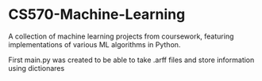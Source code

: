 # CS570-Machine-Learning
A collection of machine learning projects from coursework, featuring implementations of various ML algorithms in Python.

First main.py was created to be able to take .arff files and store information using dictionares
